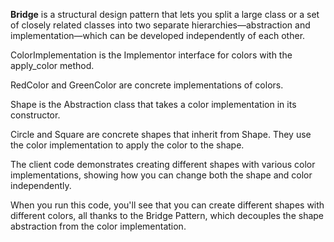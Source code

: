 **Bridge** is a structural design pattern that lets you split a large class or a set of closely related classes into two separate hierarchies—abstraction and implementation—which can be developed independently of each other.

ColorImplementation is the Implementor interface for colors with the apply_color method.

RedColor and GreenColor are concrete implementations of colors.

Shape is the Abstraction class that takes a color implementation in its constructor.

Circle and Square are concrete shapes that inherit from Shape. They use the color implementation to apply the color to the shape.

The client code demonstrates creating different shapes with various color implementations, showing how you can change both the shape and color independently.

When you run this code, you'll see that you can create different shapes with different colors, all thanks to the Bridge Pattern, which decouples the shape abstraction from the color implementation.